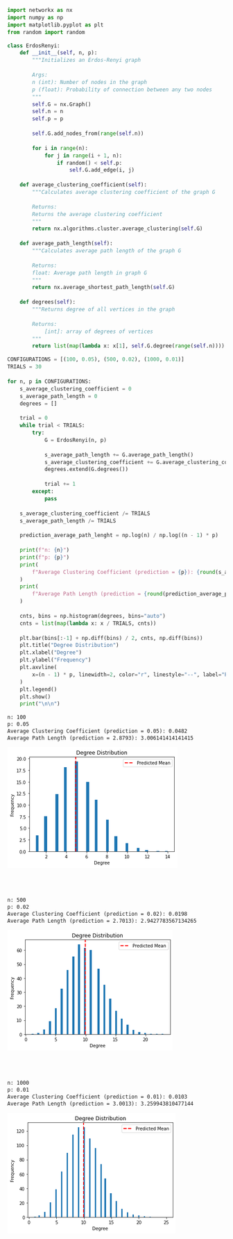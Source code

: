 <div class="cell code" data-execution_count="1" id="kePB45NylL0Q">

``` python
import networkx as nx
import numpy as np
import matplotlib.pyplot as plt
from random import random
```

</div>

<div class="cell code" data-execution_count="4" id="eWPeYK4MlYze">

``` python
class ErdosRenyi:
    def __init__(self, n, p):
        """Initializes an Erdos-Renyi graph

        Args:
        n (int): Number of nodes in the graph
        p (float): Probability of connection between any two nodes
        """
        self.G = nx.Graph()
        self.n = n
        self.p = p

        self.G.add_nodes_from(range(self.n))

        for i in range(n):
            for j in range(i + 1, n):
                if random() < self.p:
                    self.G.add_edge(i, j)

    def average_clustering_coefficient(self):
        """Calculates average clustering coefficient of the graph G

        Returns:
        Returns the average clustering coefficient
        """
        return nx.algorithms.cluster.average_clustering(self.G)

    def average_path_length(self):
        """Calculates average path length of the graph G

        Returns:
        float: Average path length in graph G
        """
        return nx.average_shortest_path_length(self.G)

    def degrees(self):
        """Returns degree of all vertices in the graph

        Returns:
            [int]: array of degrees of vertices
        """
        return list(map(lambda x: x[1], self.G.degree(range(self.n))))
```

</div>

<div class="cell code" data-execution_count="5" data-colab="{&quot;height&quot;:1000,&quot;base_uri&quot;:&quot;https://localhost:8080/&quot;}" id="JtmLCFzRsBxO" data-outputId="3ec6781c-05f0-474f-ca57-e956d29372ec">

``` python
CONFIGURATIONS = [(100, 0.05), (500, 0.02), (1000, 0.01)]
TRIALS = 30

for n, p in CONFIGURATIONS:
    s_average_clustering_coefficient = 0
    s_average_path_length = 0
    degrees = []

    trial = 0
    while trial < TRIALS:
        try:
            G = ErdosRenyi(n, p)

            s_average_path_length += G.average_path_length()
            s_average_clustering_coefficient += G.average_clustering_coefficient()
            degrees.extend(G.degrees())

            trial += 1
        except:
            pass

    s_average_clustering_coefficient /= TRIALS
    s_average_path_length /= TRIALS

    prediction_average_path_lenght = np.log(n) / np.log((n - 1) * p)

    print(f"n: {n}")
    print(f"p: {p}")
    print(
        f"Average Clustering Coefficient (prediction = {p}): {round(s_average_clustering_coefficient, 4)}"
    )
    print(
        f"Average Path Length (prediction = {round(prediction_average_path_lenght, 4)}): {s_average_path_length}"
    )

    cnts, bins = np.histogram(degrees, bins="auto")
    cnts = list(map(lambda x: x / TRIALS, cnts))

    plt.bar(bins[:-1] + np.diff(bins) / 2, cnts, np.diff(bins))
    plt.title("Degree Distribution")
    plt.xlabel("Degree")
    plt.ylabel("Frequency")
    plt.axvline(
        x=(n - 1) * p, linewidth=2, color="r", linestyle="--", label="Predicted Mean"
    )
    plt.legend()
    plt.show()
    print("\n\n")
```

<div class="output stream stdout">

    n: 100
    p: 0.05
    Average Clustering Coefficient (prediction = 0.05): 0.0482
    Average Path Length (prediction = 2.8793): 3.006141414141415

</div>

<div class="output display_data">

![](./images/graph1.png)

</div>

<div class="output stream stdout">

``` 



n: 500
p: 0.02
Average Clustering Coefficient (prediction = 0.02): 0.0198
Average Path Length (prediction = 2.7013): 2.9427783567134265
```

</div>

<div class="output display_data">

![](./images/graph2.png)

</div>

<div class="output stream stdout">

``` 



n: 1000
p: 0.01
Average Clustering Coefficient (prediction = 0.01): 0.0103
Average Path Length (prediction = 3.0013): 3.259943810477144
```

</div>

<div class="output display_data">

![](./images/graph3.png)

</div>

</div>
